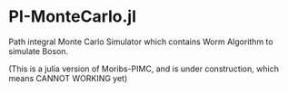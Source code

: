 # PI-MonteCarlo.jl
Path integral Monte Carlo Simulator which contains Worm Algorithm to simulate Boson. 

(This is a julia version of Moribs-PIMC, and is under construction, which means CANNOT WORKING yet)

